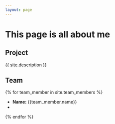 ```yaml
---
layout: page
---
```


# This page is all about me

## Project

{{ site.description }}

## Team

{% for team_member in site.team_members %}
- **Name:** {{team_member.name}}
- 
{% endfor %}
